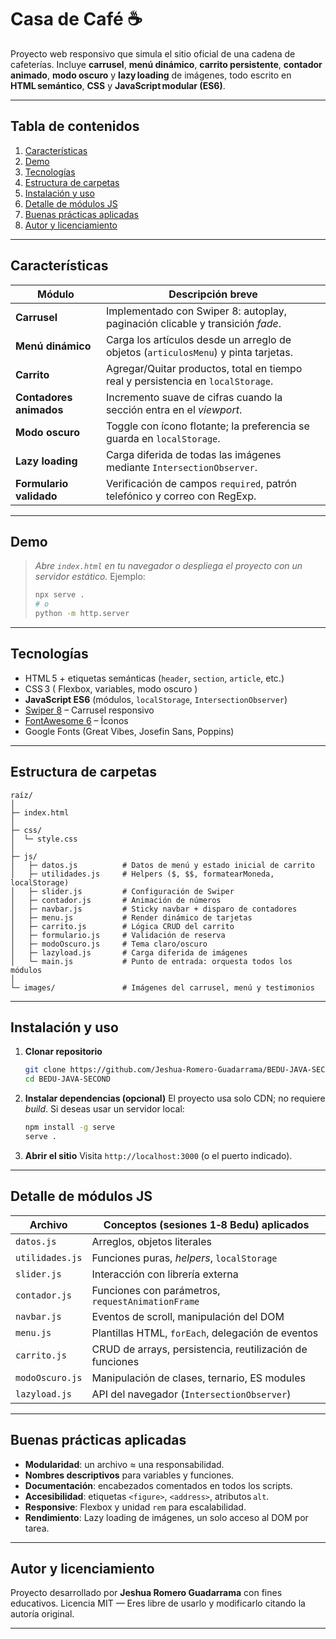 # Casa de Café ☕️

Proyecto web responsivo que simula el sitio oficial de una cadena de cafeterías.
Incluye **carrusel**, **menú dinámico**, **carrito persistente**, **contador animado**, **modo oscuro** y **lazy loading** de imágenes, todo escrito en **HTML semántico**, **CSS** y **JavaScript modular (ES6)**.

---

## Tabla de contenidos

1. [Características](#características)
2. [Demo](#demo)
3. [Tecnologías](#tecnologías)
4. [Estructura de carpetas](#estructura-de-carpetas)
5. [Instalación y uso](#instalación-y-uso)
6. [Detalle de módulos JS](#detalle-de-módulos-js)
7. [Buenas prácticas aplicadas](#buenas-prácticas-aplicadas)
8. [Autor y licenciamiento](#autor-y-licenciamiento)

---

## Características

| Módulo                  | Descripción breve                                                                   |
| ----------------------- | ----------------------------------------------------------------------------------- |
| **Carrusel**            | Implementado con Swiper 8: autoplay, paginación clicable y transición *fade*.       |
| **Menú dinámico**       | Carga los artículos desde un arreglo de objetos (`articulosMenu`) y pinta tarjetas. |
| **Carrito**             | Agregar/Quitar productos, total en tiempo real y persistencia en `localStorage`.    |
| **Contadores animados** | Incremento suave de cifras cuando la sección entra en el *viewport*.                |
| **Modo oscuro**         | Toggle con ícono flotante; la preferencia se guarda en `localStorage`.              |
| **Lazy loading**        | Carga diferida de todas las imágenes mediante `IntersectionObserver`.               |
| **Formulario validado** | Verificación de campos `required`, patrón telefónico y correo con RegExp.           |

---

## Demo

> *Abre `index.html` en tu navegador o despliega el proyecto con un servidor estático.*
> Ejemplo:
>
> ```bash
> npx serve .
> # o
> python -m http.server
> ```

---

## Tecnologías

* HTML 5 + etiquetas semánticas (`header`, `section`, `article`, etc.)
* CSS 3 ( Flexbox, variables, modo oscuro )
* **JavaScript ES6** (módulos, `localStorage`, `IntersectionObserver`)
* [Swiper 8](https://swiperjs.com/) – Carrusel responsivo
* [FontAwesome 6](https://fontawesome.com/) – Íconos
* Google Fonts (Great Vibes, Josefin Sans, Poppins)

---

## Estructura de carpetas

```
raíz/
│
├─ index.html
│
├─ css/
│  └─ style.css
│
├─ js/
│   ├─ datos.js          # Datos de menú y estado inicial de carrito
│   ├─ utilidades.js     # Helpers ($, $$, formatearMoneda, localStorage)
│   ├─ slider.js         # Configuración de Swiper
│   ├─ contador.js       # Animación de números
│   ├─ navbar.js         # Sticky navbar + disparo de contadores
│   ├─ menu.js           # Render dinámico de tarjetas
│   ├─ carrito.js        # Lógica CRUD del carrito
│   ├─ formulario.js     # Validación de reserva
│   ├─ modoOscuro.js     # Tema claro/oscuro
│   ├─ lazyload.js       # Carga diferida de imágenes
│   └─ main.js           # Punto de entrada: orquesta todos los módulos
│
└─ images/               # Imágenes del carrusel, menú y testimonios
```

---

## Instalación y uso

1. **Clonar repositorio**

   ```bash
   git clone https://github.com/Jeshua-Romero-Guadarrama/BEDU-JAVA-SECOND.git
   cd BEDU-JAVA-SECOND
   ```

2. **Instalar dependencias (opcional)**
   El proyecto usa solo CDN; no requiere *build*.
   Si deseas usar un servidor local:

   ```bash
   npm install -g serve
   serve .
   ```

3. **Abrir el sitio**
   Visita `http://localhost:3000` (o el puerto indicado).

---

## Detalle de módulos JS

| Archivo         | Conceptos (sesiones 1‑8 Bedu) aplicados                  |
| --------------- | -------------------------------------------------------- |
| `datos.js`      | Arreglos, objetos literales                              |
| `utilidades.js` | Funciones puras, *helpers*, `localStorage`               |
| `slider.js`     | Interacción con librería externa                         |
| `contador.js`   | Funciones con parámetros, `requestAnimationFrame`        |
| `navbar.js`     | Eventos de scroll, manipulación del DOM                  |
| `menu.js`       | Plantillas HTML, `forEach`, delegación de eventos        |
| `carrito.js`    | CRUD de arrays, persistencia, reutilización de funciones |
| `modoOscuro.js` | Manipulación de clases, ternario, ES modules             |
| `lazyload.js`   | API del navegador (`IntersectionObserver`)               |

---

## Buenas prácticas aplicadas

* **Modularidad**: un archivo ≈ una responsabilidad.
* **Nombres descriptivos** para variables y funciones.
* **Documentación**: encabezados comentados en todos los scripts.
* **Accesibilidad**: etiquetas `<figure>`, `<address>`, atributos `alt`.
* **Responsive**: Flexbox y unidad `rem` para escalabilidad.
* **Rendimiento**: Lazy loading de imágenes, un solo acceso al DOM por tarea.

---

## Autor y licenciamiento

Proyecto desarrollado por **Jeshua Romero Guadarrama** con fines educativos.
Licencia MIT — Eres libre de usarlo y modificarlo citando la autoría original.

---
